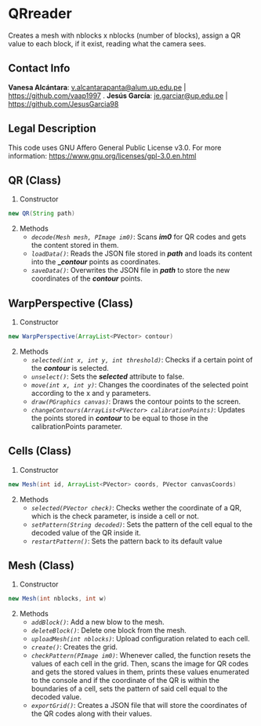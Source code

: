 # **QRreader**
Creates a mesh with nblocks x nblocks (number of blocks), assign a QR value to each block, if it exist, reading what the camera sees.

## **Contact Info**
**Vanesa Alcántara**: v.alcantarapanta@alum.up.edu.pe | https://github.com/vaap1997 .
**Jesús García**: je.garciar@up.edu.pe | https://github.com/JesusGarcia98

## **Legal Description**
This code uses GNU Affero General Public License v3.0. For more information: https://www.gnu.org/licenses/gpl-3.0.en.html

## **QR (Class)**
1. Constructor
```java
new QR(String path)
```
2. Methods
    - *`decode(Mesh mesh, PImage im0)`*: Scans **_im0_** for QR codes and gets the content stored in them.
    - *`loadData()`*: Reads the JSON file stored in **_path_** and loads its content into the **__contour_** points as coordinates.
    - *`saveData()`*: Overwrites the JSON file in **_path_** to store the new coordinates of the **_contour_** points.

## **WarpPerspective (Class)**
1. Constructor
```java
new WarpPerspective(ArrayList<PVector> contour)
```
2. Methods
    - *`selected(int x, int y, int threshold)`*: Checks if a certain point of the **_contour_** is selected.
    - *`unselect()`*: Sets the **_selected_** attribute to false.
    - *`move(int x, int y)`*: Changes the coordinates of the selected point according to the x and y parameters.
    - *`draw(PGraphics canvas)`*: Draws the contour points to the screen.
    - *`changeContours(ArrayList<PVector> calibrationPoints)`*: Updates the points stored in **_contour_** to be equal to those in the calibrationPoints parameter.
    

## **Cells (Class)**
1. Constructor
```java
new Mesh(int id, ArrayList<PVector> coords, PVector canvasCoords)
```
2. Methods
    - *`selected(PVector check)`*: Checks wether the coordinate of a QR, which is the check parameter, is inside a cell or not.
    - *`setPattern(String decoded)`*: Sets the pattern of the cell equal to the decoded value of the QR inside it.
    - *`restartPattern()`*: Sets the pattern back to its default value
## **Mesh (Class)**
1. Constructor
```java
new Mesh(int nblocks, int w)
```
2. Methods
    - *`addBlock()`*: Add a new blow to the mesh.
    - *`deleteBlock()`*: Delete one block from the mesh.
    - *`uploadMesh(int nblocks)`*: Upload configuration related to each cell.
    - *`create()`*: Creates the grid.
    - *`checkPattern(PImage im0)`*: Whenever called, the function resets the values of each cell in the grid. Then, scans the image for QR codes and gets the stored values in them, prints these values enumerated to the console and if the coordinate of the QR is within the boundaries of a cell, sets the pattern of said cell equal to the decoded value.
    - *`exportGrid()`*: Creates a JSON file that will store the coordinates of the QR codes along with their values.
